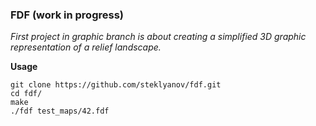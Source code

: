 ### FDF (work in progress)

_First project in graphic branch is about creating a simplified 3D graphic representation of a relief landscape._

**Usage**

    git clone https://github.com/steklyanov/fdf.git
    cd fdf/
    make
    ./fdf test_maps/42.fdf
